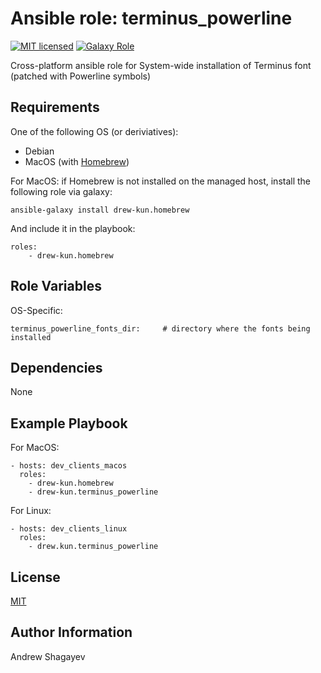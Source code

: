 Ansible role: terminus_powerline
=========

[![MIT licensed][mit-badge]][mit-link]
[![Galaxy Role][role-badge]][galaxy-link]

Cross-platform ansible role for System-wide installation of Terminus font (patched with Powerline symbols)

Requirements
------------

One of the following OS (or deriviatives):
 - Debian
 - MacOS (with [Homebrew][homebrew])

For MacOS:
if Homebrew is not installed on the managed host, install the following role via galaxy:

    ansible-galaxy install drew-kun.homebrew

 And include it in the playbook:

    roles:
        - drew-kun.homebrew

Role Variables
--------------

OS-Specific:

    terminus_powerline_fonts_dir:     # directory where the fonts being installed

Dependencies
------------

None

Example Playbook
----------------

For MacOS:

    - hosts: dev_clients_macos
      roles:
        - drew-kun.homebrew
        - drew-kun.terminus_powerline

For Linux:

    - hosts: dev_clients_linux
      roles:
        - drew.kun.terminus_powerline

License
-------

[MIT][mit-link]

Author Information
------------------

Andrew Shagayev

[role-badge]:https://img.shields.io/badge/role-drew--kun.terminus__powerline-green.svg
[galaxy-link]: https://galaxy.ansible.com/drew-kun/terminus_powerline/
[mit-badge]: https://img.shields.io/badge/license-MIT-blue.svg
[mit-link]: https://raw.githubusercontent.com/drew-kun/ansible-terminus_powerline/master/LICENSE
[homebrew]: http://brew.sh/
